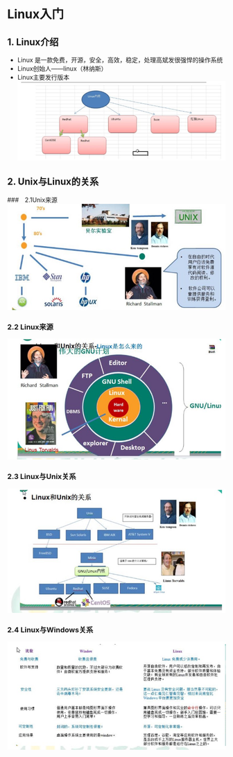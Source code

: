 # Linux入门
## 1. Linux介绍
* Linux 是一款免费，开源，安全，高效，稳定，处理高斌发很强悍的操作系统
* Linux创始人——linux（林纳斯）
*  Linux主要发行版本
![发行版本](../imgs/1/发行版本.jpg)
## 2. Unix与Linux的关系
###　2.1Unix来源
![unix来源](../imgs/1/unix来源.jpg)
### 2.2 Linux来源
![Linux来源](../imgs/1/Linux来源.jpg)
### 2.3 Linux与Unix关系
![Linux与Unix关系](../imgs/1/Linux与Unix关系.jpg)
### 2.4 Linux与Windows关系
![Linux与Windows关系](../imgs/1/Linux与Windows关系.jpg)